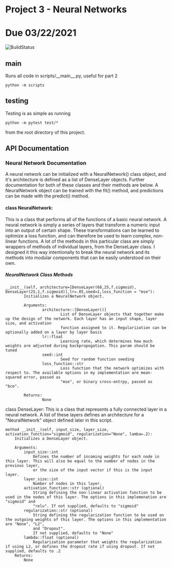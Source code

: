 # Project 3 - Neural Networks
# Due 03/22/2021

![BuildStatus](https://github.com/rle1323/Project3/workflows/HW3/badge.svg?event=push)

## main
Runs all code in scripts/\_\_main\_\_.py, useful for part 2
```
python -m scripts
```

## testing
Testing is as simple as running
```
python -m pytest test/*
```
from the root directory of this project.

## API Documentation

### Neural Network Documentation

A neural network can be initialized with a NeuralNetwork() class object, and it's architecture is defined as a list of DenseLayer objects. Further documentation for both of these classes and their methods are below. A NeuralNetwork object can be trained with the fit() method, and predictions can be made with the predict() method.

#### class NeuralNetwork:
This is a class that performs all of the functions of a basic neural network. A neural network is simply a series of layers that transform a numeric input into 
an output of certain shape. These transformations can be learned to optimize a loss function, and can therefore be used to learn complex, non-linear functions. 
A lot of the methods in this particular class are simply wrappers of methods of individual layers, from the DenseLayer class. I designed it this way intentionally to break the neural network and its methods into modular components that can be easily understood on their own. 

##### NeuralNetwork Class Methods

```
__init__(self, architecture=[DenseLayer(68,25,f.sigmoid), DenseLayer(25,1,f.sigmoid)],lr=.05,seed=1,loss_function = "mse"):
        Initializes a NeuralNetwork object.
        
        Arguments:
                architecture::[DenseLayer()]
                        List of DenseLayer objects that together make up the design of the network. Each layer has an input shape, layer size, and activation 
                        function assigned to it. Regularization can be optionally added on a layer by layer basis
                lr::float
                        Learning rate, which determines how much weights are adjusted during backpropogation. This param should be tuned
                seed::int
                        Seed for random function seeding
                loss_function::str
                        Loss function that the network optimizes with respect to. The available options in my implementation are mean-squared error, passed as 
                        "mse", or binary cross-entrpy, passed as "bce". 

        Returns:
                None
```

class DenseLayer:
    This is a class that represents a fully connected layer in a neural network. A list of these layers defines an architecture for a "NeuralNetwork" object 
    defined later in this script.
    
    method __init__(self, input_size, layer_size, activation_function="sigmoid", regularization="None", lamba=.2):
        Initializes a DenseLayer object.

        Arguments:
            input_size::int
                Defines the number of incoming weights for each node in this layer. This will also be equal to the number of nodes in the previous layer,
                or the size of the input vector if this is the input layer. 
            layer_size::int
                Number of nodes in this layer. 
            activation_function::str (optional)
                String defining the non-linear activation function to be used in the nodes of this layer. The options in this implemenation are "sigmoid" and 
                "relu". If not supplied, defaults to "sigmoid"
            regularization::str (optional)
                String defining the regularization function to be used on the outgoing weights of this layer. The options in this implementation are "None", "L2",   
                and "Dropout".
                If not supplied, defaults to "None"
            lambda::float (optional)
                Regularization parameter that weights the regularization if using L2, or defines the dropout rate if using dropout. If not supplied, defaults to .2
        Returns:
            None


```
